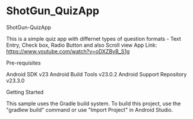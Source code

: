 # ShotGun_QuizApp
ShotGun-QuizApp

This is a simple quiz app with differnet types of question formats - Text Entry, Check box, Radio Button and also Scroll view
App Link: https://www.youtube.com/watch?v=oDXZByB_S1g

Pre-requisites

Android SDK v23
Android Build Tools v23.0.2
Android Support Repository v23.3.0

Getting Started

This sample uses the Gradle build system. To build this project, use the "gradlew build" command or use "Import Project" in Android Studio.
